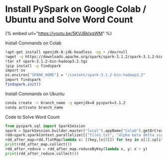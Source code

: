 # Install PySpark on Google Colab / Ubuntu and Solve Word Count

{% embed url="https://youtu.be/5KVJBklxqWM" %}

Install Commands on Colab

```bash
!apt-get install openjdk-8-jdk-headless -qq > /dev/null
!wget -q https://downloads.apache.org/spark/spark-3.1.2/spark-3.1.2-bin-hadoop3.2.tgz
!tar xf spark-3.1.2-bin-hadoop3.2.tgz
!pip install -q findspark
import os
os.environ["SPARK_HOME"] = "/content/spark-3.1.2-bin-hadoop3.2"
import findspark
findspark.init()
```

Install Commands on Ubuntu

```bash
conda create -n branch_name -q openjdk=8 pyspark=3.1.2
conda activate branch_name
```

Code to Solve Word Count

```python
from pyspark.sql import SparkSession
spark = SparkSession.builder.master("local").appName("Colab").getOrCreate()
rdd=spark.sparkContext.parallelize([("file1.txt", "alpha beta delta sigma"),("file2.txt", "alpha theta sigma charlie"), ("file3.txt", "charlie beta")])
rdd_after_map=rdd.flatMap(lambda x: [(key,[x[0]]) for key in x[1].split()])
print(rdd_after_map.collect())
rdd_after_reduce = rdd_after_map.reduceByKey(lambda x, y: x + y)
print(rdd_after_reduce.collect())
```

